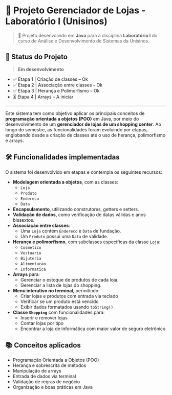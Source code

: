 # 🏬 Projeto Gerenciador de Lojas - Laboratório I (Unisinos)

> 🚀 Projeto desenvolvido em **Java** para a disciplina **Laboratório I** do curso de Análise e Desenvolvimento de Sistemas da Unisinos.

## 📌 Status do Projeto

> **Em desenvolvimento**

- ✅ Etapa 1 | Criação de classes – Ok
- ✅ Etapa 2 | Associação entre classes – Ok
- ✅ Etapa 3 | Herança e Polimorfismo – Ok
- ⏳ Etapa 4 | Arrays – A iniciar

---

Este sistema tem como objetivo aplicar os principais conceitos de **programação orientada a objetos (POO)** em Java, por meio do desenvolvimento de um **gerenciador de lojas de um shopping center**. Ao longo do semestre, as funcionalidades foram evoluindo por etapas, englobando desde a criação de classes até o uso de herança, polimorfismo e arrays.

## 🛠️ Funcionalidades implementadas

O sistema foi desenvolvido em etapas e contempla os seguintes recursos:

- **Modelagem orientada a objetos**, com as classes:
  - `Loja`
  - `Produto`
  - `Endereco`
  - `Data`
- **Encapsulamento**, utilizando construtores, getters e setters.
- **Validação de dados**, como verificação de datas válidas e anos bissextos.
- **Associação entre classes**:
  - Uma `Loja` contém `Endereco` e `Data` de fundação.
  - Um `Produto` possui uma `Data` de validade.
- **Herança e polimorfismo**, com subclasses específicas da classe `Loja`:
  - `Cosmetico`
  - `Vestuario`
  - `Bijuteria`
  - `Alimentacao`
  - `Informatica`
- **Arrays** para:
  - Gerenciar o estoque de produtos de cada loja.
  - Gerenciar a lista de lojas do shopping.
- **Menu interativo no terminal**, permitindo:
  - Criar lojas e produtos com entrada via teclado
  - Verificar se um produto está vencido
  - Exibir dados formatados usando `toString()`
- **Classe `Shopping`** com funcionalidades para:
  - Inserir e remover lojas
  - Contar lojas por tipo
  - Encontrar a loja de informática com maior valor de seguro eletrônico

## 📚 Conceitos aplicados

- Programação Orientada a Objetos (POO)
- Herança e sobrescrita de métodos
- Manipulação de arrays
- Entrada de dados via terminal
- Validação de regras de negócio
- Organização e boas práticas em Java

